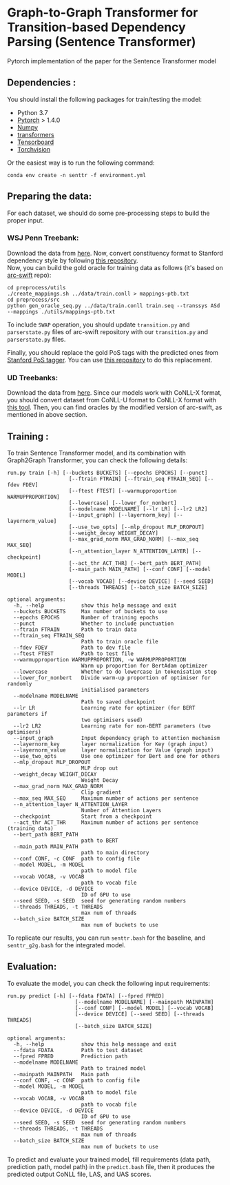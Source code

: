# Graph-to-Graph Transformer for Transition-based Dependency Parsing (Sentence Transformer)

Pytorch implementation of the paper for the Sentence Transformer model

## Dependencies : 
You should install the following packages for train/testing the model: 
- Python 3.7
- [Pytorch](https://pytorch.org/) > 1.4.0 
- [Numpy](https://numpy.org/)
- [transformers](https://github.com/huggingface/transformers)
- [Tensorboard](https://www.tensorflow.org/guide/summaries_and_tensorboard)
- [Torchvision](https://pytorch.org/)

Or the easiest way is to run the following command:  
```
conda env create -n senttr -f environment.yml
```

## Preparing the data:
For each dataset, we should do some pre-processing steps to build the proper input.
### WSJ Penn Treebank:
Download the data from [here](https://catalog.ldc.upenn.edu/LDC99T42). 
Now, convert constituency format to Stanford dependency style by following 
[this repository](https://github.com/hankcs/TreebankPreprocessing).  
Now, you can build the gold oracle for training data as follows (it's based on [arc-swift](https://github.com/qipeng/arc-swift) repo):  

```
cd preprocess/utils
./create_mappings.sh ../data/train.conll > mappings-ptb.txt
cd preprocess/src
python gen_oracle_seq.py ../data/train.conll train.seq --transsys ASd --mappings ./utils/mappings-ptb.txt
```
To include `SWAP` operation, you should update `transition.py` and `parserstate.py` files of arc-swift repository with our `transition.py` and `parserstate.py` files.  

Finally, you should replace the gold PoS tags with the predicted ones from [Stanford PoS tagger](https://nlp.stanford.edu/software/tagger.shtml).
You can use [this repository](https://github.com/shuoyangd/hoolock) to do this replacement.

### UD Treebanks:

Download the data from [here](http://hdl.handle.net/11234/1-2895). 
Since our models work with CoNLL-X format, you should convert dataset from CoNLL-U format to CoNLL-X format with [this tool](https://github.com/UniversalDependencies/tools). Then, you can find oracles by the modified version of arc-swift, as mentioned in above section.
## Training :

To train Sentence Transformer model, and its combination with Graph2Graph Transformer, you can check the following details:  

```
run.py train [-h] [--buckets BUCKETS] [--epochs EPOCHS] [--punct]
                    [--ftrain FTRAIN] [--ftrain_seq FTRAIN_SEQ] [--fdev FDEV]
                    [--ftest FTEST] [--warmupproportion WARMUPPROPORTION]
                    [--lowercase] [--lower_for_nonbert]
                    [--modelname MODELNAME] [--lr LR] [--lr2 LR2]
                    [--input_graph] [--layernorm_key] [--layernorm_value]
                    [--use_two_opts] [--mlp_dropout MLP_DROPOUT]
                    [--weight_decay WEIGHT_DECAY]
                    [--max_grad_norm MAX_GRAD_NORM] [--max_seq MAX_SEQ]
                    [--n_attention_layer N_ATTENTION_LAYER] [--checkpoint]
                    [--act_thr ACT_THR] [--bert_path BERT_PATH]
                    [--main_path MAIN_PATH] [--conf CONF] [--model MODEL]
                    [--vocab VOCAB] [--device DEVICE] [--seed SEED]
                    [--threads THREADS] [--batch_size BATCH_SIZE]

optional arguments:
  -h, --help            show this help message and exit
  --buckets BUCKETS     Max number of buckets to use
  --epochs EPOCHS       Number of training epochs
  --punct               Whether to include punctuation
  --ftrain FTRAIN       Path to train data
  --ftrain_seq FTRAIN_SEQ
                        Path to train oracle file
  --fdev FDEV           Path to dev file
  --ftest FTEST         Path to test file
  --warmupproportion WARMUPPROPORTION, -w WARMUPPROPORTION
                        Warm up proportion for BertAdam optimizer
  --lowercase           Whether to do lowercase in tokenisation step
  --lower_for_nonbert   Divide warm-up proportion of optimiser for randomly
                        initialised parameters
  --modelname MODELNAME
                        Path to saved checkpoint
  --lr LR               Learning rate for optimizer (for BERT parameters if
                        two optimisers used)
  --lr2 LR2             Learning rate for non-BERT parameters (two optimisers)
  --input_graph         Input dependency graph to attention mechanism
  --layernorm_key       layer normalization for Key (graph input)
  --layernorm_value     layer normalization for Value (graph input)
  --use_two_opts        Use one optimizer for Bert and one for others
  --mlp_dropout MLP_DROPOUT
                        MLP drop out
  --weight_decay WEIGHT_DECAY
                        Weight Decay
  --max_grad_norm MAX_GRAD_NORM
                        Clip gradient
  --max_seq MAX_SEQ     Maximum number of actions per sentence
  --n_attention_layer N_ATTENTION_LAYER
                        Number of Attention Layers
  --checkpoint          Start from a checkpoint
  --act_thr ACT_THR     Maximum number of actions per sentence (training data)
  --bert_path BERT_PATH
                        path to BERT
  --main_path MAIN_PATH
                        path to main directory
  --conf CONF, -c CONF  path to config file
  --model MODEL, -m MODEL
                        path to model file
  --vocab VOCAB, -v VOCAB
                        path to vocab file
  --device DEVICE, -d DEVICE
                        ID of GPU to use
  --seed SEED, -s SEED  seed for generating random numbers
  --threads THREADS, -t THREADS
                        max num of threads
  --batch_size BATCH_SIZE
                        max num of buckets to use
```

To replicate our results, you can run ```senttr.bash``` for the baseline, and ```senttr_g2g.bash``` for the integrated model.  

## Evaluation:

To evaluate the model, you can check the following input requirements:  

```
run.py predict [-h] [--fdata FDATA] [--fpred FPRED]
                      [--modelname MODELNAME] [--mainpath MAINPATH]
                      [--conf CONF] [--model MODEL] [--vocab VOCAB]
                      [--device DEVICE] [--seed SEED] [--threads THREADS]
                      [--batch_size BATCH_SIZE]

optional arguments:
  -h, --help            show this help message and exit
  --fdata FDATA         Path to test dataset
  --fpred FPRED         Prediction path
  --modelname MODELNAME
                        Path to trained model
  --mainpath MAINPATH   Main path
  --conf CONF, -c CONF  path to config file
  --model MODEL, -m MODEL
                        path to model file
  --vocab VOCAB, -v VOCAB
                        path to vocab file
  --device DEVICE, -d DEVICE
                        ID of GPU to use
  --seed SEED, -s SEED  seed for generating random numbers
  --threads THREADS, -t THREADS
                        max num of threads
  --batch_size BATCH_SIZE
                        max num of buckets to use
```

To predict and evaluate your trained model, fill requirements (data path, prediction path, model path) in the ```predict.bash``` file, then it
produces the predicted output CoNLL file, LAS, and UAS scores.  
